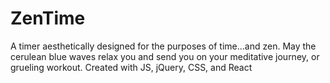 # ZenTime
A timer aesthetically designed for the purposes of time...and zen.
May the cerulean blue waves relax you and send you on your meditative journey,
or grueling workout.
Created with JS, jQuery, CSS, and React

